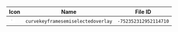 | Icon | Name | File ID |
| ---  | ---  | ---     |
| ![](curvekeyframesemiselectedoverlay.png) | `curvekeyframesemiselectedoverlay` | `-752352312952114710` |
